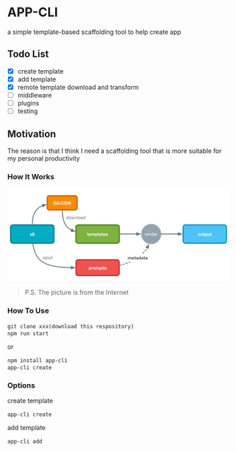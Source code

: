 # APP-CLI

a simple template-based scaffolding tool to help create app

## Todo List

- [x] create template 
- [x] add template 
- [x] remote template download and transform
- [ ] middleware
- [ ] plugins
- [ ] testing

## Motivation
The reason is that I think I need a scaffolding tool that is more suitable for my personal productivity

### How It Works
![workflow](docs/workflow.png)
> P.S. The picture is from the Internet

### How To Use
```
git clone xxx(download this respository) 
npm run start
```
or
```
npm install app-cli
app-cli create
```


### Options
create template
```
app-cli create
```
add template
```
app-cli add
```

